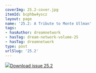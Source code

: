 ```yaml
---
coverImg: 25.2-cover.jpg
itemId: bcphbw4yscz
layout: page
name: '25.2: A Tribute to Monte Ullman'
tags:
- hasAuthor: dreamnetwork
- hasTag: dream-network-volume-25
- hasTag: dreamnetwork
type: post
urlSlug: '25.2'
---
```

<img class="card-img" src="../images/25.2-rect.jpg"/><a href="../files/pdfs/Volume_25/25.2_monte_ullman.pdf" download="">Download issue 25.2</a>